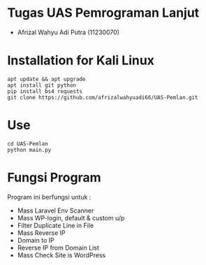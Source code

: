 # Tugas UAS Pemrograman Lanjut

 * Afrizal Wahyu Adi Putra    (11230070)

# Installation for Kali Linux

  ```
  apt update && apt upgrade
  apt install git python
  pip install bs4 requests 
  git clone https://github.com/afrizalwahyuadi66/UAS-Pemlan.git
  ```

# Use
  
  ```
  cd UAS-Pemlan
  python main.py
  ```
# Fungsi Program
Program ini berfungsi untuk :
 * Mass Laravel Env Scanner
 * Mass WP-login, default & custom u/p
 * Filter Duplicate Line in File
 * Mass Reverse IP
 * Domain to IP
 * Reverse IP from Domain List
 * Mass Check Site is WordPress
